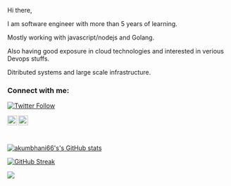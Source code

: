 Hi there, 

I am software engineer with more than 5 years of learning. 

Mostly working with javascript/nodejs and Golang. 

Also having good exposure in cloud technologies and interested in verious Devops stuffs.

Ditributed systems and large scale infrastructure.

### Connect with me:

[![Twitter Follow](https://img.shields.io/twitter/follow/akumbhani66?color=1DA1F2&logo=twitter&style=for-the-badge)](https://twitter.com/intent/follow?original_referer=https%3A%2F%2Fgithub.com%2Fakumbhani66&screen_name=akumbhani66)


[<img align="left" alt="akumbhani66 | Twitter" width="22px" src="https://cdn.jsdelivr.net/npm/simple-icons@v3/icons/twitter.svg" />](https://twitter.com/akumbhani66)
[<img align="left" alt="akumbhani66 | LinkedIn" width="22px" src="https://cdn.jsdelivr.net/npm/simple-icons@v3/icons/linkedin.svg" />](https://www.linkedin.com/in/ashvin-kumbhani-b1204583/)

<br />
<br />
<br />


[![akumbhani66's's GitHub stats](https://github-readme-stats.vercel.app/api?username=MichaelCade&show_icons=true&theme=radical)](https://github.com/akumbhani66/github-readme-stats)

[![GitHub Streak](https://github-readme-streak-stats.herokuapp.com/?user=akumbhani66&theme=dark)](https://git.io/streak-stats)

![](https://komarev.com/ghpvc/?username=akumbhani66&color=lightgrey)
